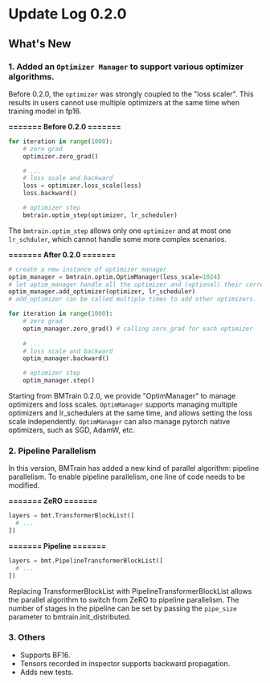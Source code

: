 # Update Log 0.2.0

## What's New

### 1. Added an `Optimizer Manager` to support various optimizer algorithms.

Before 0.2.0, the `optimizer` was strongly coupled to the "loss scaler". This results in users cannot use multiple optimizers at the same time when training model in fp16.

**======= Before 0.2.0 =======**

```python
for iteration in range(1000):
    # zero grad
    optimizer.zero_grad()

    # ...
    # loss scale and backward
    loss = optimizer.loss_scale(loss)
    loss.backward()

    # optimizer step
    bmtrain.optim_step(optimizer, lr_scheduler)
```

The `bmtrain.optim_step` allows only one `optimizer` and at most one `lr_schduler`, which cannot handle some more complex scenarios.


**======= After 0.2.0 =======**

```python
# create a new instance of optimizer manager
optim_manager = bmtrain.optim.OptimManager(loss_scale=1024)
# let optim_manager handle all the optimizer and (optional) their corresponding lr_scheduler
optim_manager.add_optimizer(optimizer, lr_scheduler)
# add_optimizer can be called multiple times to add other optimizers.

for iteration in range(1000):
    # zero grad
    optim_manager.zero_grad() # calling zero_grad for each optimizer
    
    # ...
    # loss scale and backward
    optim_manager.backward()

    # optimizer step
    optim_manager.step()
```

Starting from BMTrain 0.2.0, we provide "OptimManager" to manage optimizers and loss scales. 
`OptimManager` supports managing multiple optimizers and lr_schedulers at the same time, and allows setting the loss scale independently.
`OptimManager` can also manage pytorch native optimizers, such as SGD, AdamW, etc.

### 2. Pipeline Parallelism

In this version, BMTrain has added a new kind of parallel algorithm: pipeline parallelism.
To enable pipeline parallelism, one line of code needs to be modified.

**======= ZeRO =======**
```python
layers = bmt.TransformerBlockList([
  # ...
])
```

**======= Pipeline =======**
```python
layers = bmt.PipelineTransformerBlockList([
  # ...
])
```

Replacing TransformerBlockList with PipelineTransformerBlockList allows the parallel algorithm to switch from ZeRO to pipeline parallelism.
The number of stages in the pipeline can be set by passing the `pipe_size` parameter to bmtrain.init_distributed.

### 3. Others

* Supports BF16.
* Tensors recorded in inspector supports backward propagation.
* Adds new tests.
